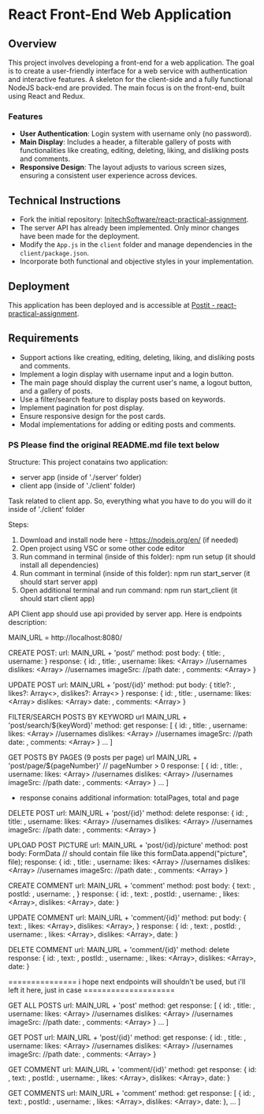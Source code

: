 # React Front-End Web Application

## Overview

This project involves developing a front-end for a web application. The goal is to create a user-friendly interface for a web service with authentication and interactive features. A skeleton for the client-side and a fully functional NodeJS back-end are provided. The main focus is on the front-end, built using React and Redux.

### Features

- **User Authentication**: Login system with username only (no password).
- **Main Display**: Includes a header, a filterable gallery of posts with functionalities like creating, editing, deleting, liking, and disliking posts and comments.
- **Responsive Design**: The layout adjusts to various screen sizes, ensuring a consistent user experience across devices.

## Technical Instructions

- Fork the initial repository: [InitechSoftware/react-practical-assignment](https://github.com/InitechSoftware/react-practical-assignment).
- The server API has already been implemented. Only minor changes have been made for the deployment.
- Modify the `App.js` in the `client` folder and manage dependencies in the `client/package.json`.
- Incorporate both functional and objective styles in your implementation.

## Deployment

This application has been deployed and is accessible at [Postit - react-practical-assignment](https://yacax.github.io/react-practical-assignment/).

## Requirements

- Support actions like creating, editing, deleting, liking, and disliking posts and comments.
- Implement a login display with username input and a login button.
- The main page should display the current user's name, a logout button, and a gallery of posts.
- Use a filter/search feature to display posts based on keywords.
- Implement pagination for post display.
- Ensure responsive design for the post cards.
- Modal implementations for adding or editing posts and comments.

### PS Please find the original README.md file text below

Structure:
This project conatains two application:

- server app (inside of './server' folder)
- client app (inside of './client' folder)

Task related to client app. So, everything what you have to do you will do it inside of './client' folder

Steps:

1. Download and install node here - https://nodejs.org/en/ (if needed)
2. Open project using VSC or some other code editor
3. Run command in terminal (inside of this folder): npm run setup (it should install all dependencies)
4. Run commant in terminal (inside of this folder): npm run start_server (it should start server app)
5. Open additional terminal and run command: npm run start_client (it should start client app)

API
Client app should use api provided by server app.
Here is endpoints description:

MAIN_URL = http://localhost:8080/

CREATE POST:
url: MAIN_URL + 'post/'
method: post
body: {
title: <string>,
username: <string>
}
response: {
id: <number>,
title: <string>,
username: <string>
likes: <Array<string>> //usernames
dislikes: <Array<string>> //usernames
imageSrc: <string> //path
date: <number>,
comments: <Array<Comment>>
}

UPDATE POST
url: MAIN_URL + 'post/{id}'
method: put
body: {
title?: <string>,
likes?: Array<<string>>,
dislikes?: Array<<strings>>
}
response: {
id: <number>,
title: <string>,
username: <string>
likes: <Array<string>>
dislikes: <Array<string>>
date: <number>,
comments: <Array<Comment>>
}

FILTER/SEARCH POSTS BY KEYWORD
url MAIN_URL + 'post/search/${keyWord}'
method: get
response: [
{
id: <number>,
title: <string>,
username: <string>
likes: <Array<string>> //usernames
dislikes: <Array<string>> //usernames
imageSrc: <string> //path
date: <number>,
comments: <Array<Comment>>
}
...
]

GET POSTS BY PAGES (9 posts per page)
url MAIN_URL + 'post/page/${pageNumber}' // pageNumber > 0
response: [
{
id: <number>,
title: <string>,
username: <string>
likes: <Array<string>> //usernames
dislikes: <Array<string>> //usernames
imageSrc: <string> //path
date: <number>,
comments: <Array<Comment>>
}
...
]

- response conains additional information: totalPages, total and page

DELETE POST
url: MAIN_URL + 'post/{id}'
method: delete
response: {
id: <number>,
title: <string>,
username: <string>
likes: <Array<string>> //usernames
dislikes: <Array<string>> //usernames
imageSrc: <string> //path
date: <number>,
comments: <Array<Comment>>
}

UPLOAD POST PICTURE
url: MAIN_URL + 'post/{id}/picture'
method: post
body: FormData // should contain file like this formData.append("picture", file);
response: {
id: <number>,
title: <string>,
username: <string>
likes: <Array<string>> //usernames
dislikes: <Array<string>> //usernames
imageSrc: <string> //path
date: <number>,
comments: <Array<Comment>>
}

CREATE COMMENT
url: MAIN_URL + 'comment'
method: post
body: {
text: <string>,
postId: <number>,
username: <string>,
}
response: {
id: <number>,
text: <string>,
postId: <number>,
username: <string>,
likes: <Array<strings>>,
dislikes: <Array<strings>>,
date: <number>
}

UPDATE COMMENT
url: MAIN_URL + 'comment/{id}'
method: put
body: {
text: <string>,
likes: <Array<strings>>,
dislikes: <Array<strings>>,
}
response: {
id: <number>,
text: <string>,
postId: <number>,
username: <string>,
likes: <Array<strings>>,
dislikes: <Array<strings>>,
date: <number>
}

DELETE COMMENT
url: MAIN_URL + 'comment/{id}'
method: delete
response: {
id: <number>,
text: <string>,
postId: <number>,
username: <string>,
likes: <Array<strings>>,
dislikes: <Array<strings>>,
date: <number>
}

=============== i hope next endpoints will shouldn't be used, but i'll left it here, just in case ====================

GET ALL POSTS
url: MAIN_URL + 'post'
method: get
response: [
{
id: <number>,
title: <string>,
username: <string>
likes: <Array<string>> //usernames
dislikes: <Array<string>> //usernames
imageSrc: <string> //path
date: <number>,
comments: <Array<Comment>>
}
...
]

GET POST
url: MAIN_URL + 'post/{id}'
method: get
response: {
id: <number>,
title: <string>,
username: <string>
likes: <Array<string>> //usernames
dislikes: <Array<string>> //usernames
imageSrc: <string> //path
date: <number>,
comments: <Array<Comment>>
}

GET COMMENT
url: MAIN_URL + 'comment/{id}'
method: get
response: {
id: <number>,
text: <string>,
postId: <number>,
username: <string>,
likes: <Array<strings>>,
dislikes: <Array<strings>>,
date: <number>
}

GET COMMENTS
url: MAIN_URL + 'comment'
method: get
response: [
{
id: <number>,
text: <string>,
postId: <number>,
username: <string>,
likes: <Array<strings>>,
dislikes: <Array<strings>>,
date: <number>
},
...
]
